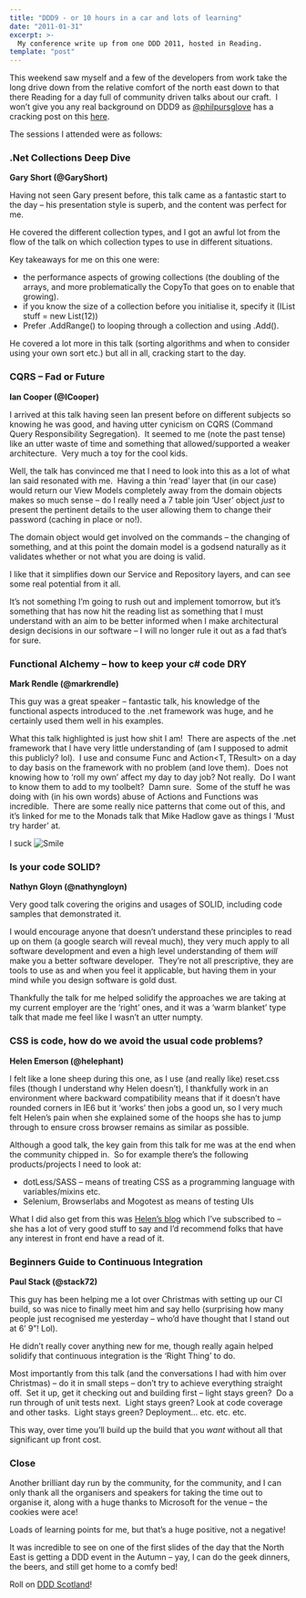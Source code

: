 ```yaml
---
title: "DDD9 - or 10 hours in a car and lots of learning"
date: "2011-01-31"
excerpt: >-
  My conference write up from one DDD 2011, hosted in Reading.
template: "post"
---
```


This weekend saw myself and a few of the developers from work take the long drive down from the relative comfort of the north east down to that there Reading for a day full of community driven talks about our craft.  I won’t give you any real background on DDD9 as [@philpursglove](http://twitter.com/philpursglove) has a cracking post on this [here](http://philpursglove.blogspot.com/2011/01/whats-ddd9.html).

The sessions I attended were as follows:

### .Net Collections Deep Dive

**Gary Short (@GaryShort)**

Having not seen Gary present before, this talk came as a fantastic start to the day – his presentation style is superb, and the content was perfect for me.

He covered the different collection types, and I got an awful lot from the flow of the talk on which collection types to use in different situations.

Key takeaways for me on this one were:

- the performance aspects of growing collections (the doubling of the arrays, and more problematically the CopyTo that goes on to enable that growing).
- if you know the size of a collection before you initialise it, specify it (IList<Stuff> stuff = new List<Stuff>(12))
- Prefer .AddRange() to looping through a collection and using .Add().

He covered a lot more in this talk (sorting algorithms and when to consider using your own sort etc.) but all in all, cracking start to the day.

### CQRS – Fad or Future

**Ian Cooper (@ICooper)**

I arrived at this talk having seen Ian present before on different subjects so knowing he was good, and having utter cynicism on CQRS (Command Query Responsibility Segregation).  It seemed to me (note the past tense) like an utter waste of time and something that allowed/supported a weaker architecture.  Very much a toy for the cool kids.

Well, the talk has convinced me that I need to look into this as a lot of what Ian said resonated with me.  Having a thin ‘read’ layer that (in our case) would return our View Models completely away from the domain objects makes so much sense – do I really need a 7 table join ‘User’ object *just* to present the pertinent details to the user allowing them to change their password (caching in place or no!).

The domain object would get involved on the commands – the changing of something, and at this point the domain model is a godsend naturally as it validates whether or not what you are doing is valid.

I like that it simplifies down our Service and Repository layers, and can see some real potential from it all.

It’s not something I’m going to rush out and implement tomorrow, but it’s something that has now hit the reading list as something that I must understand with an aim to be better informed when I make architectural design decisions in our software – I will no longer rule it out as a fad that’s for sure.

### Functional Alchemy – how to keep your c# code DRY

**Mark Rendle (@markrendle)**

This guy was a great speaker – fantastic talk, his knowledge of the functional aspects introduced to the .net framework was huge, and he certainly used them well in his examples.

What this talk highlighted is just how shit I am!  There are aspects of the .net framework that I have very little understanding of (am I supposed to admit this publicly? lol).  I use and consume Func<T> and Action<T, TResult> on a day to day basis on the framework with no problem (and love them).  Does not knowing how to ‘roll my own’ affect my day to day job? Not really.  Do I want to know them to add to my toolbelt?  Damn sure.  Some of the stuff he was doing with (in his own words) abuse of Actions and Functions was incredible.  There are some really nice patterns that come out of this, and it’s linked for me to the Monads talk that Mike Hadlow gave as things I ‘Must try harder’ at.

I suck ![Smile](/images/wlEmoticon-smile2.png)

### Is your code SOLID?

**Nathyn Gloyn (@nathyngloyn)**

Very good talk covering the origins and usages of SOLID, including code samples that demonstrated it.

I would encourage anyone that doesn’t understand these principles to read up on them (a google search will reveal much), they very much apply to all software development and even a high level understanding of them *will* make you a better software developer.  They’re not all prescriptive, they are tools to use as and when you feel it applicable, but having them in your mind while you design software is gold dust.

Thankfully the talk for me helped solidify the approaches we are taking at my current employer are the ‘right’ ones, and it was a ‘warm blanket’ type talk that made me feel like I wasn’t an utter numpty.

### CSS is code, how do we avoid the usual code problems?

**Helen Emerson (@helephant)**

I felt like a lone sheep during this one, as I use (and really like) reset.css files (though I understand why Helen doesn’t), I thankfully work in an environment where backward compatibility means that if it doesn’t have rounded corners in IE6 but it ‘works’ then jobs a good un, so I very much felt Helen’s pain when she explained some of the hoops she has to jump through to ensure cross browser remains as similar as possible.

Although a good talk, the key gain from this talk for me was at the end when the community chipped in.  So for example there’s the following products/projects I need to look at:

- dotLess/SASS – means of treating CSS as a programming language with variables/mixins etc.
- Selenium, Browserlabs and Mogotest as means of testing UIs

What I did also get from this was [Helen’s blog](http://helephant.com/) which I’ve subscribed to – she has a lot of very good stuff to say and I’d recommend folks that have any interest in front end have a read of it.

### Beginners Guide to Continuous Integration

**Paul Stack (@stack72)**

This guy has been helping me a lot over Christmas with setting up our CI build, so was nice to finally meet him and say hello (surprising how many people just recognised me yesterday – who’d have thought that I stand out at 6’ 9”! Lol).

He didn’t really cover anything new for me, though really again helped solidify that continuous integration is the ‘Right Thing’ to do.

Most importantly from this talk (and the conversations I had with him over Christmas) – do it in small steps – don’t try to achieve everything straight off.  Set it up, get it checking out and building first – light stays green?  Do a run through of unit tests next.  Light stays green? Look at code coverage and other tasks.  Light stays green? Deployment… etc. etc. etc.

This way, over time you’ll build up the build that you *want* without all that significant up front cost.

### Close

Another brilliant day run by the community, for the community, and I can only thank all the organisers and speakers for taking the time out to organise it, along with a huge thanks to Microsoft for the venue – the cookies were ace!

Loads of learning points for me, but that’s a huge positive, not a negative!

It was incredible to see on one of the first slides of the day that the North East is getting a DDD event in the Autumn – yay, I can do the geek dinners, the beers, and still get home to a comfy bed!

Roll on [DDD Scotland](http://www.developerdeveloperdeveloper.com/scotland2011/)!
